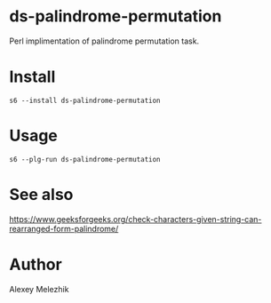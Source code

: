 # ds-palindrome-permutation

Perl implimentation of palindrome permutation task.

# Install

    s6 --install ds-palindrome-permutation

# Usage

    s6 --plg-run ds-palindrome-permutation

# See also

https://www.geeksforgeeks.org/check-characters-given-string-can-rearranged-form-palindrome/

# Author

Alexey Melezhik

